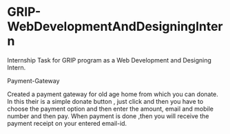 # GRIP-WebDevelopmentAndDesigningIntern
Internship Task for GRIP program as a Web Development and Designing Intern.



Payment-Gateway

Created a payment gateway for old age home from which you can donate. In this their is a simple donate button , just click and then you have to choose the payment option and then enter the amount, email and mobile number and then pay. When payment is done ,then you will receive the payment receipt on your entered email-id.
